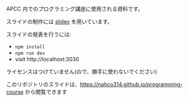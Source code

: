 APCC 内でのプログラミング講座に使用される資料です。

スライドの制作には [slidev](https://ja.sli.dev/) を用いています。

スライドの発表を行うには:

- `npm install`
- `npm run dev`
- visit http://localhost:3030

ライセンスはつけていません(ので、勝手に使わないでください)

このリポジトリのスライドは、https://nahco314.github.io/programming-course から閲覧できます
